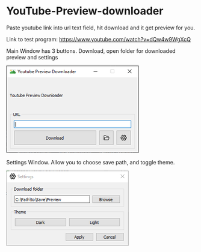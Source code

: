 # YouTube-Preview-downloader

Paste youtube link into url text field, hit download and it get preview for you.

Link to test program: https://www.youtube.com/watch?v=dQw4w9WgXcQ

Main Window has 3 buttons. Download, open folder for downloaded preview and settings

![alt text](https://github.com/sQimy/YouTube-Preview-downloader/blob/main/screenshots/mainWindow.png?raw=true)

Settings Window. Allow you to choose save path, and toggle theme.

![alt text](https://github.com/sQimy/YouTube-Preview-downloader/blob/main/screenshots/settingsWindows.png?raw=true)
